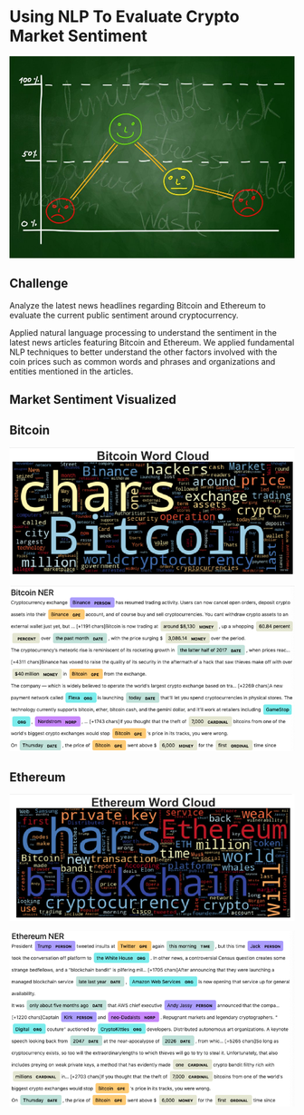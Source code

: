 # Using NLP To Evaluate Crypto Market Sentiment

![Stock Sentiment](Images/sentimental.jpeg)

## Challenge

Analyze the latest news headlines regarding Bitcoin and Ethereum to evaluate the current public sentiment around cryptocurrency.

Applied natural language processing to understand the sentiment in the latest news articles featuring Bitcoin and Ethereum. We applied fundamental NLP techniques to better understand the other factors involved with the coin prices such as common words and phrases and organizations and entities mentioned in the articles.

## Market Sentiment Visualized

## Bitcoin
![Bitcoin WordCloud](https://github.com/cpanagopoulos/Crypto-News-Sentiment/blob/main/Images/btc-word-cloud.png)

![Bitcoin NER](https://github.com/cpanagopoulos/Crypto-News-Sentiment/blob/main/Images/btc-ner.png)

## Ethereum
![Ethereum WordCloud](https://github.com/cpanagopoulos/Crypto-News-Sentiment/blob/main/Images/eth-word-cloud.png)

![Ethereum NER](https://github.com/cpanagopoulos/Crypto-News-Sentiment/blob/main/Images/eth-ner.png)

